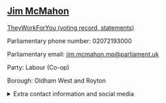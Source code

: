 ## <a href="https://members.parliament.uk/member/4569/contact">Jim McMahon</a>

<a href="https://www.theyworkforyou.com/mp/25475/jim_mcmahon/oldham_west_and_royton">TheyWorkForYou (voting record, statements)</a> 

Parliamentary phone number: 02072193000 

Parliamentary email: jim.mcmahon.mp@parliament.uk 

Party: Labour (Co-op) 

Borough: Oldham West and Royton 

<details><summary>Extra contact information and social media</summary> 
<li>Website: http://www.jimmcmahon.co.uk/</li>
<li>Twitter: https://twitter.com/JimfromOldham</li>
<li>Constituency office phone number: 01616528485</li>
<li>Constituency office email: jim.mcmahon.mp@parliament.uk</li>
<li>Facebook:</li>
<li>Instagram:</li>
<li>Youtube:</li>
<li>Linkedin:</li>
<li>Government department phone number:</li>
<li>Government department email:</li>
<li>Threads:</li>
<li>Party office phone number:</li>
<li>Party office email:</li>
<li>Tiktok:</li>
</details>